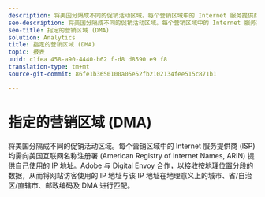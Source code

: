 ```yaml
---
description: 将美国分隔成不同的促销活动区域。每个营销区域中的 Internet 服务提供商 (ISP) 均需向美国互联网名称注册署 (American Registry of Internet Names, ARIN) 提供自己使用的 IP 地址。Adobe 与 Digital Envoy 合作，以接收按地理位置分段的数据，从而将网站访客使用的 IP 地址与该 IP 地址在地理意义上的城市、省/自治区/直辖市、邮政编码及 DMA 进行匹配。
seo-description: 将美国分隔成不同的促销活动区域。每个营销区域中的 Internet 服务提供商 (ISP) 均需向美国互联网名称注册署 (American Registry of Internet Names, ARIN) 提供自己使用的 IP 地址。Adobe 与 Digital Envoy 合作，以接收按地理位置分段的数据，从而将网站访客使用的 IP 地址与该 IP 地址在地理意义上的城市、省/自治区/直辖市、邮政编码及 DMA 进行匹配。
seo-title: 指定的营销区域 (DMA)
solution: Analytics
title: 指定的营销区域 (DMA)
topic: 报表
uuid: c1fea 458-a90-4440-b62 f-d8 d8590 e9 f8
translation-type: tm+mt
source-git-commit: 86fe1b3650100a05e52fb2102134fee515c871b1

---
```



# 指定的营销区域 (DMA)

将美国分隔成不同的促销活动区域。每个营销区域中的 Internet 服务提供商 (ISP) 均需向美国互联网名称注册署 (American Registry of Internet Names, ARIN) 提供自己使用的 IP 地址。Adobe 与 Digital Envoy 合作，以接收按地理位置分段的数据，从而将网站访客使用的 IP 地址与该 IP 地址在地理意义上的城市、省/自治区/直辖市、邮政编码及 DMA 进行匹配。


